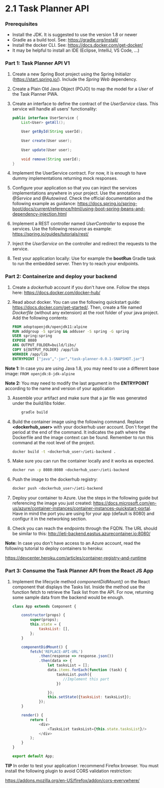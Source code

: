 # 2.1 Task Planner API

### Prerequisites
- Install the JDK. It is suggested to use the version 1.8 or newer
- Gradle as a build tool. See: https://gradle.org/install/
- Install the docker CLI. See: https://docs.docker.com/get-docker/
- It may be helpful to install an IDE (Eclipse, IntelliJ, VS Code, ...)

### Part 1: Task Planner API V1
1. Create a new Spring Boot project using the Spring Initializr (https://start.spring.io/). Include the *Spring Web* dependency.

2. Create a Plain Old Java Object (POJO) to map the model for a *User* of the Task Planner PWA.

3. Create an interface to define the contract of the *UserService* class. This service will handle all users' functionality:
    ```java
   public interface UserService {
        List<User> getAll();
        
        User getById(String userId);
        
        User create(User user);
        
        User update(User user);
        
        void remove(String userId);
    }
    ```

4. Implement the UserService contract. For now, it is enough to have dummy implementations returning mock responses.

5. Configure your application so that you can inject the services implementations anywhere in your project. Use the annotations *@Service* and *@Autowired*. Check the official documentation and the following example as guidance:
https://docs.spring.io/spring-boot/docs/current/reference/html/using-boot-spring-beans-and-dependency-injection.html

6. Implement a REST controller named *UserController* to expose the services. Use the following resource as example:
https://spring.io/guides/tutorials/rest/

7. Inject the *UserService* on the controller and redirect the requests to the service.

8. Test your application locally: Use for example the __bootRun__ Gradle task to run the embedded server. Then try to reach your endpoints. 

### Part 2: Containerize and deploy your backend

1. Create a *dockerhub* account if you don't have one. Follow the steps here: https://docs.docker.com/docker-hub/

2. Read about docker. You can use the following quickstart guide: https://docs.docker.com/get-started/. Then, create a file named *Dockerfile* (without any extension) at the root folder of your java project. Add the following contents:
    ```Dockerfile
    FROM adoptopenjdk/openjdk11:alpine
    RUN addgroup -S spring && adduser -S spring -G spring
    USER spring:spring
    EXPOSE 8080
    ARG OUTPUT_FOLDER=build/libs/
    COPY ${OUTPUT_FOLDER} /app/lib
    WORKDIR /app/lib
    ENTRYPOINT ["java","-jar","task-planner-0.0.1-SNAPSHOT.jar"]
    ```
__Note 1:__ In case you are using Java 1.8, you may need to use a different base image: ```FROM openjdk:8-jdk-alpine```

__Note 2:__ You may need to modify the last argument in the __ENTRYPOINT__ according to the name and version of your application

3. Assemble your artifact and make sure that a jar file was generated under the *build/libs* folder.

    ```bash
        gradle build
    ```

4. Build the container image using the following command. Replace __<dockerhub_user>__ with your dockerhub user account. Don´t forget the period at the end of the command. It indicates the path where the Dockerfile and the image context can be found. Remember to run this command at the root level of the project.

    ```bash
    docker build -t <dockerhub_user>/ieti-backend .
    ```

5. Make sure you can run the container locally and it works as expected.

    ```bash
    docker run -p 8080:8080 <dockerhub_user>/ieti-backend
    ```

6. Push the image to the dockerhub registry:

    ```bash
    docker push <dockerhub_user>/ieti-backend
    ```

7. Deploy your container to Azure. Use the steps in the following guide but referencing the image you just created:
https://docs.microsoft.com/en-us/azure/container-instances/container-instances-quickstart-portal. Have in mind the port you are using for your app (default is 8080) and configur it in the networking section.

8. Check you can reach the endpoints through the FQDN. The URL should be similar to this: http://ieti-backend.eastus.azurecontainer.io:8080/

__Note:__ In case you don't have access to an Azure account, read the following tutorial to deploy containers to heroku:

https://devcenter.heroku.com/articles/container-registry-and-runtime

### Part 3: Consume the Task Planner API from the React JS App

1. Implement the lifecycle method *componentDidMount()* on the React component that displays the Tasks list. Inside the method use the function fetch to retrieve the Task list from the API. For now, returning some sample data from the backend would be enough.
    ```javascript
    class App extends Component {
    
        constructor(props) {
            super(props);
            this.state = {
                tasksList: [],
            };
        }

        componentDidMount() {
            fetch('REPLACE-API-URL')
                .then(response => response.json())
                .then(data => {
                    let tasksList = [];
                    data.items.forEach(function (task) {
                        tasksList.push({
                           //Implement this part
                        })
    
                    });
                    this.setState({tasksList: tasksList});
                });
        }

        render() {
            return (
                <div>
                    <TasksList tasksList={this.state.tasksList}/>
                </div>
            );
        }
    }

    export default App;
    ```

__TIP__ In order to test your application I recommend Firefox browser. You must install the following plugin to avoid CORS validation restriction:

 https://addons.mozilla.org/en-US/firefox/addon/cors-everywhere/
